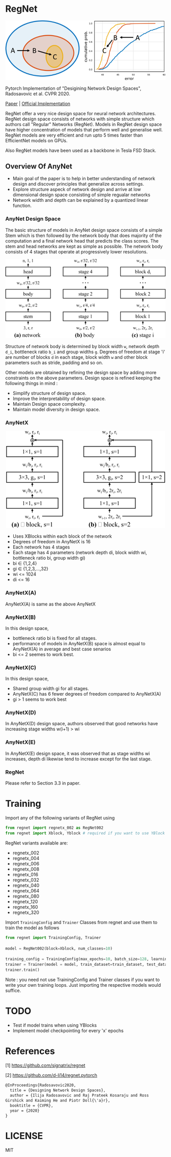 # RegNet

<p align="center">
  <img src="https://github.com/iVishalr/RegNetX/blob/main/doc/designspace.png" alt="Designing Network Design Spaces" />
</p>

Pytorch Implementation of "Desigining Network Design Spaces", Radosavovic et al. CVPR 2020. 

[Paper](https://openaccess.thecvf.com/content_CVPR_2020/papers/Radosavovic_Designing_Network_Design_Spaces_CVPR_2020_paper.pdf) | [Official Implementation](https://github.com/facebookresearch/pycls)

RegNet offer a very nice design space for neural network architectures. RegNet design space consists of networks with simple structure which authors call "Regular" Networks (RegNet). Models in RegNet design space have higher concentration of models that perform well and generalise well. RegNet models are very efficient and run upto 5 times faster than EfficientNet models on GPUs.

Also RegNet models have been used as a backbone in Tesla FSD Stack.

## Overview Of AnyNet

- Main goal of the paper is to help in better understanding of network design and discover principles that generalize across settings.
- Explore structure aspeck of network design and arrive at low dimensional design space consisting of simple regualar networks
- Network width and depth can be explained by a quantized linear function.

### AnyNet Design Space

The basic structure of models in AnyNet design space consists of a simple Stem which is then followed by the network body that does majority of the computation and a final network head that predicts the class scores. The stem and head networks are kept as simple as possible. The network body consists of 4 stages that operate at progressively lower resolutions.

<p align="center">
  <img src="https://github.com/iVishalr/RegNetX/blob/main/doc/anynet.png" alt="AnyNet" />
</p>

Structure of network body is determined by block width `w`, network depth `d_i`, bottleneck ratio `b_i` and group widths `g`. Degrees of freedom at stage 'i' are number of blocks `d` in each stage, block width `w` and other block parameters such as stride, padding and so on.

Other models are obtained by refining the design space by adding more constraints on the above parameters. Design space is refined keeping the following things in mind :
- Simplify structure of design space.
- Improve the interpretability of design space.
- Maintain Design space complexity.
- Maintain model diversity in design space.

### AnyNetX

<p align="center">
  <img src="https://github.com/iVishalr/RegNetX/blob/main/doc/xblock.png" alt="XBlock" />
</p>


- Uses XBlocks within each block of the network
- Degrees of freedom in AnyNetX is 16
- Each network has 4 stages
- Each stage has 4 parameters (network depth di, block width wi, bottleneck ratio bi, group width gi)
- bi ∈ {1,2,4}
- gi ∈ {1,2,3,...,32}
- wi <= 1024
- di <= 16

### AnyNetX(A)

AnyNetX(A) is same as the above AnyNetX

### AnyNetX(B)

In this design space, 
- bottleneck ratio bi is fixed for all stages.
- performance of models in AnyNetX(B) space is almost equal to AnyNetX(A) in average and best case senarios
- bi <= 2 seemes to work best.

### AnyNetX(C)

In this design space,
- Shared group width gi for all stages.
- AnyNetX(C) has 6 fewer degrees of freedom compared to AnyNetX(A)
- gi > 1 seems to work best

### AnyNetX(D)

In AnyNetX(D) design space, authors observed that good networks have increasing stage widths w(i+1) > wi

### AnyNetX(E) 

In AnyNetX(E) design space, it was observed that as stage widths wi increases, depth di likewise tend to increase except for the last stage.

### RegNet

Please refer to Section 3.3 in paper.

# Training

Import any of the following variants of RegNet using 

```python
from regnet import regnetx_002 as RegNet002
from regnet import Xblock, Yblock # required if you want to use YBlock instead of Xblock. Refer to paper for more details on YBlock
```

RegNet variants available are:
- regnetx_002
- regnetx_004
- regnetx_006
- regnetx_008
- regnetx_016
- regnetx_032
- regnetx_040
- regnetx_064
- regnetx_080
- regnetx_120
- regnetx_160
- regnetx_320

Import `TrainingConfig` and `Trainer` Classes from regnet and use them to train the model as follows

```python
from regnet import TrainingConfig, Trainer

model = RegNet002(block=Xblock, num_classes=10)

training_config = TrainingConfig(max_epochs=10, batch_size=128, learning_rate=3e-4, weight_decay=5e-4, ckpt_path="./regnet.pt")
trainer = Trainer(model = model, train_dataset=train_dataset, test_dataset=test_dataset, config=training_config)
trainer.train()
```

Note : you need not use TrainingConfig and Trainer classes if you want to write your own training loops. Just importing the respective models would suffice.

# TODO

- Test if model trains when using YBlocks
- Implement model checkpointing for every 'x' epochs

# References

[1] https://github.com/signatrix/regnet

[2] https://github.com/d-li14/regnet.pytorch


```
@InProceedings{Radosavovic2020,
  title = {Designing Network Design Spaces},
  author = {Ilija Radosavovic and Raj Prateek Kosaraju and Ross Girshick and Kaiming He and Piotr Doll{\'a}r},
  booktitle = {CVPR},
  year = {2020}
}
```

# LICENSE

MIT

